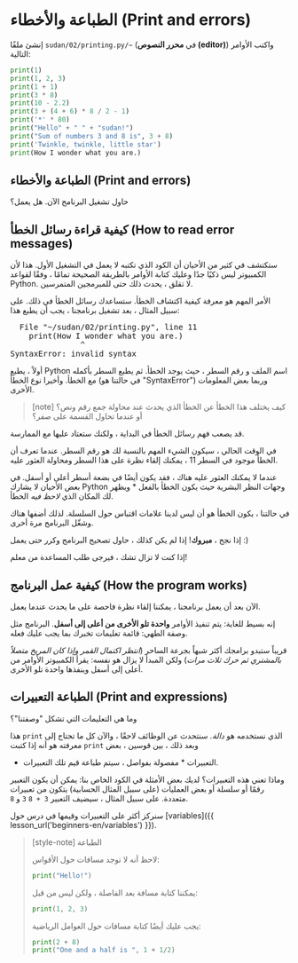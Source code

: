 # الطباعة والأخطاء (Print and errors)

إنشئ ملفًا <code>sudan/02/printing.py/~</code> (في **محرر النصوص (editor)**)
 واكتب الأوامر التالية:

```python
print(1)
print(1, 2, 3)
print(1 + 1)
print(3 * 8)
print(10 - 2.2)
print(3 + (4 + 6) * 8 / 2 - 1)
print('*' * 80)
print("Hello" + " " + "sudan!")
print("Sum of numbers 3 and 8 is", 3 + 8)
print('Twinkle, twinkle, little star')
print(How I wonder what you are.)
```

## الطباعة والأخطاء (Print and errors)

حاول تشغيل البرنامج الآن. هل يعمل؟

## كيفية قراءة رسائل الخطأ (How to read error messages)

ستكتشف في كثير من الأحيان أن الكود الذي تكتبه لا يعمل في التشغيل الأول.
هذا لأن الكمبيوتر ليس ذكيًا جدًا وعليك كتابة الأوامر بالطريقة الصحيحة تمامًا ،
وفقًا لقواعد Python. لا تقلق ، يحدث ذلك حتى للمبرمجين المتمرسين.

الأمر المهم هو معرفة كيفية اكتشاف الخطأ. ستساعدك رسائل الخطأ في ذلك.
على سبيل المثال ، بعد تشغيل برنامجنا ، يجب أن يطبع هذا:

<pre dir="ltr">
  File "<span class="plhome">~/sudan</span>/02/printing.py", line <span class="err-lineno">11</span>
    print(How I wonder what you are.)
               ^
<span class="err-exctype">SyntaxError</span>: invalid syntax
</pre>

أولاً ، يطبع Python اسم الملف و <span class="err-lineno">رقم السطر</span> ،
حيث يوجد الخطأ.
ثم يطبع السطر بأكمله مع الخطأ.
وأخيرا <span class="err-exctype">نوع الخطأ</span>
(في حالتنا هو "SyntaxError") وربما بعض المعلومات الأخرى.

> [note] كيف يختلف هذا الخطأ عن الخطأ الذي يحدث عند محاولة جمع رقم ونص؟
> أو عندما تحاول القسمة على صفر؟

قد يصعب فهم رسائل الخطأ في البداية ، ولكنك ستعتاد عليها مع الممارسة.

في الوقت الحالي ، سيكون الشيء المهم بالنسبة لك هو رقم السطر.
عندما تعرف أن الخطأ موجود في السطر <span class="err-lineno">11</span> ،
يمكنك إلقاء نظرة على هذا السطر ومحاولة العثور عليه.

عندما لا يمكنك العثور عليه هناك ، فقد يكون أيضًا في بضعة أسطر أعلى أو أسفل.
في بعض الأحيان لا يشارك Python وجهات النظر البشرية حيث يكون الخطأ بالفعل *
ويظهر لك المكان الذي *لاحظ فيه* الخطأ.

في حالتنا ، يكون الخطأ هو أن ليس لدينا علامات اقتباس حول السلسلة.
لذلك أضفها هناك وشغّل البرنامج مرة أخرى.

إذا نجح ، **مبروك**!
إذا لم يكن كذلك ، حاول تصحيح البرنامج وكرر حتى يعمل :)

إذا كنت لا تزال تشك ، فيرجى طلب المساعدة من معلم!

## كيفية عمل البرنامج (How the program works)

الآن بعد أن يعمل برنامجنا ، يمكننا إلقاء نظرة فاحصة على ما يحدث
عندما يعمل.

إنه بسيط للغاية: يتم تنفيذ الأوامر **واحدة تلو الأخرى من أعلى إلى أسفل**.
البرنامج مثل وصفة الطهي: قائمة تعليمات تخبرك بما يجب عليك فعله.

قريباً ستبدو برامجك أكثر شبهاً بجرعة الساحر
(*انتظر اكتمال القمر وإذا كان المريخ متصلاً بالمشتري
ثم حرك ثلاث مرات*) ولكن المبدأ لا يزال هو نفسه: يقرأ الكمبيوتر
الأوامر من أعلى إلى أسفل وينفذها واحدة تلو الأخرى.

## الطباعة التعبيرات (Print and expressions)

وما هي التعليمات التي تشكل "وصفتنا"؟

هذا `print` الذي نستخدمه هو *دالة*. سنتحدث
عن الوظائف لاحقًا ، والآن كل ما تحتاج إلى معرفته هو أنه
إذا كتبت `print` وبعد ذلك ، بين قوسين ، بعض
* التعبيرات * مفصولة بفواصل ، سيتم طباعة قيم تلك التعبيرات.

وماذا تعني هذه التعبيرات؟
لديك بعض الأمثلة في الكود الخاص بنا:
يمكن أن يكون التعبير رقمًا أو سلسلة أو بعض العمليات (على سبيل المثال الحسابية)
يتكون من تعبيرات متعددة.
على سبيل المثال ، سيضيف التعبير `3 + 8` `3` و `8`.

سنركز أكثر على التعبيرات وقيمها في
درس حول [variables]({{ lesson_url('beginners-en/variables') }}).

> [style-note] الطباعة
>
> لاحظ أنه لا توجد مسافات حول
> الأقواس:
> ```python
> print("Hello!")
> ```
>
> يمكننا كتابة مسافة بعد الفاصلة ، ولكن ليس من قبل:
> ```python
> print(1, 2, 3)
> ```
>
> يجب عليك أيضًا كتابة مسافات حول العوامل الرياضية:
> ```python
> print(2 + 8)
> print("One and a half is ", 1 + 1/2)
> ```